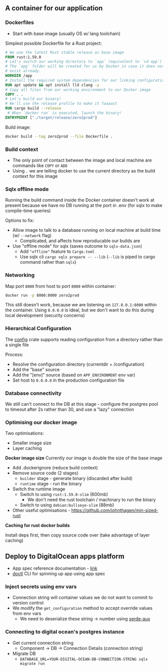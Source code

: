 ## A container for our application

### Dockerfiles
- Start with base image (usually OS w/ lang toolchain)

Simplest possible Dockerfile for a Rust project:
```dockerfile
# We use the latest Rust stable release as base image
FROM rust:1.59.0
# Let's switch our working directory to `app` (equivalent to `cd app`)
# The `app` folder will be created for us by Docker in case it does not
# exist already.
WORKDIR /app
# Install the required system dependencies for our linking configuration
RUN apt update && apt install lld clang -y
# Copy all files from our working environment to our Docker image
COPY . .
# Let's build our binary!
# We'll use the release profile to make it faaaast
RUN cargo build --release
 # When `docker run` is executed, launch the binary!
ENTRYPOINT ["./target/release/zero2prod"]
```

Build image:
```bash
docker build --tag zero2prod --file Dockerfile .
```

### Build context

- The only point of contact between the image and local machine are commands like `COPY` or `ADD`
- Using `.` we are telling docker to use the current directory as the build context for this image

### Sqlx offline mode

Running the build command inside the Docker container doesn't work at present because we have no DB running at the port in .env (for sqlx to make compile-time queries)

Options to fix:
- Allow image to talk to a database running on local machine at build time (w/ `--network` flag)
  - Complicated, and affects how reproducable our builds are
- Use "offline mode" for sqlx (saves outcome to `sqlx-data.json`)
  - Add `"offline"` feature to `Cargo.toml`
  - Use sqlx cli `cargo sqlx prepare -- --lib` (`--lib` is piped to cargo command rather than `sqlx`)

### Networking

Map port `8000` from host to port `8000` within container:
```bash
docker run -p 8000:8000 zero2prod
```

This still doesn't work, because we are listening on `127.0.0.1:8000` within the container. Using `0.0.0.0` is ideal, but we don't want to do this during local development (security concerns)

### Hierarchical Configuration

The [config](https://crates.io/crates/config) crate supports reading configuration from a directory rather than a single file

Process:
- Resolve the configuration directory (currentdir + /configuration)
- Add the "base" source
- Add the "[env]" source (based on `APP_ENVIRONMENT` env var)
- Set host to `0.0.0.0` in the production configuration file

### Database connectivity

We still can't connect to the DB at this stage - configure the postgres pool to timeout after 2s rather than 30, and use a "lazy" connection

### Optimising our docker image

Two optimisations:
- Smaller image size
- Layer caching

**Docker image size**
Currently our image is double the size of the base image

- Add .dockerignore (reduce build context)
- Remove source code (2 stages)
  - `builder` stage - generate binary (discarded after build)
  - `runtime` stage - run the binary
- Switch the runtime image
  - Switch to using `rust:1.59.0-slim` (600mb)
    - We don't need the rust toolchain / machinary to run the binary
  - Switch to using `debian:bullseye-slim` (88mb)
- Other useful optimisations - https://github.com/johnthagen/min-sized-rust

**Caching for rust docker builds**

Install deps first, then copy source code over (take advantage of layer caching)

## Deploy to DigitalOcean apps platform

- App spec reference documentation - [link](https://www.digitalocean.com/docs/app-platform/references/app-specification-reference/)
- [doctl](https://docs.digitalocean.com/reference/doctl/) CLI for spinning up app using app spec

### Inject secrets using env vars

- Connection string will container values we do not want to commit to version control
- We modify the `get_configuration` method to accept override values from env vars
  - We need to deserialize these string -> number using [serde-aux](https://crates.io/crates/serde-aux)

### Connecting to digital ocean's postgres instance

- Get current connection string
  - Component -> DB -> Connection Details (connection string)
- Migrate DB
  - `DATABASE_URL=YOUR-DIGITAL-OCEAN-DB-CONNECTION-STRING sqlx migrate run`
